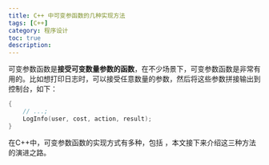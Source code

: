 ```yaml
---
title: C++ 中可变参函数的几种实现方法
tags: [C++]
category: 程序设计
toc: true
description: 
---
```


可变参数函数是**接受可变数量参数的函数**，在不少场景下，可变参数函数是非常有用的。比如想打印日志时，可以接受任意数量的参数，然后将这些参数拼接输出到控制台，如下：

```c++
{
    // ...;
    LogInfo(user, cost, action, result);
}
```

在C++中，可变参数函数的实现方式有多种，包括 ，本文接下来介绍这三种方法的演进之路。

<!-- more -->

## 